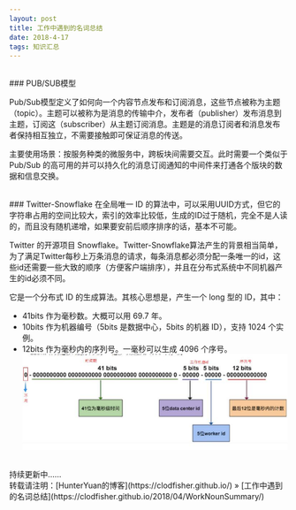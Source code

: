 ```yaml
---
layout: post
title: 工作中遇到的名词总结
date: 2018-4-17 
tags: 知识汇总        
---
```


<br>
### PUB/SUB模型    

Pub/Sub模型定义了如何向一个内容节点发布和订阅消息，这些节点被称为主题（topic）。主题可以被称为是消息的传输中介，发布者（publisher）发布消息到主题，订阅这（subscriber）从主题订阅消息。主题是的消息订阅者和消息发布者保持相互独立，不需要接触即可保证消息的传送。    

主要使用场景：按服务种类的微服务中，跨板块间需要交互。此时需要一个类似于Pub/Sub 的高可用的并可以持久化的消息订阅通知的中间件来打通各个版块的数据和信息交换。    

<br>
### Twitter-Snowflake    
在全局唯一 ID 的算法中，可以采用UUID方式，但它的字符串占用的空间比较大，索引的效率比较低，生成的ID过于随机，完全不是人读的，而且没有随机递增，如果要安前后顺序排序的话，基本不可能。    

Twitter 的开源项目 Snowflake。Twitter-Snowflake算法产生的背景相当简单，为了满足Twitter每秒上万条消息的请求，每条消息都必须分配一条唯一的id，这些id还需要一些大致的顺序（方便客户端排序），并且在分布式系统中不同机器产生的id必须不同。    

它是一个分布式 ID 的生成算法。其核心思想是，产生一个 long 型的 ID，其中：    
* 41bits 作为毫秒数。大概可以用 69.7 年。
* 10bits 作为机器编号（5bits 是数据中心，5bits 的机器 ID），支持 1024 个实例。
* 12bits 作为毫秒内的序列号。一毫秒可以生成 4096 个序号。
![](/images/posts/2018-4-17-WorkNounSummary/WorkNounSummary0.jpg)          




<br>
持续更新中......    

<br> 
转载请注明：[HunterYuan的博客](https://clodfisher.github.io/) » [工作中遇到的名词总结](https://clodfisher.github.io/2018/04/WorkNounSummary/)      
